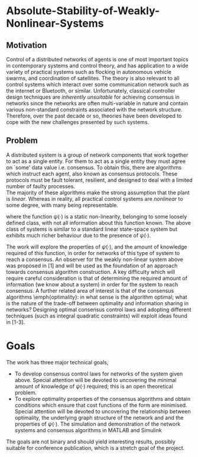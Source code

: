 # Absolute-Stability-of-Weakly-Nonlinear-Systems


## Motivation
Control of a distributed networks of agents is one of most important topics in contemporary systems and control theory, and has application to a wide variety of practical systems such as flocking in autonomous vehicle swarms, and coordination of satellites. The theory is also relevant to all control systems which interact over some communication network such as the internet or Bluetooth, or similar. Unfortunately, classical controller design techniques are _inherently unsuitable_ for achieving consensus in networks since the networks are often multi-variable in nature and contain various non-standard constraints associated with the network structure. Therefore, over the past decade or so, theories have been developed to cope with the new challenges presented by such systems. 


## Problem
A distributed system is a group of network components that work together to act as a single entity. For them to act as a single entity they must agree on `some' data value i.e. 
consensus.  To obtain this, there are algorithms which instruct each agent, also known as consensus protocols. These protocols must be fault tolerant, resilient, and designed to deal with a limited number of faulty processes.  
The majority of these algorithms make the strong assumption that the plant is _linear_. Whereas in reality, all practical control systems are _nonlinear_ to some degree, with many being representable.

where the function $\psi(\cdot)$ is a static non-linearity, belonging to some loosely defined class, with not all information about this function known. The above class of systems is similar to a standard linear state-space system but exhibits much richer behaviour due to the presence of $\psi(\cdot)$.

The work will explore the properties of $\psi(\cdot)$, and the amount of knowledge required of this function, in order for networks of this type of system to reach a consensus. An observer for the weakly non-linear system above was proposed in [1] and will be used as the foundation of an approach towards consensus algorithm construction. A key difficulty which will require careful consideration is that of determining the required amount of information (we know about a system) in order for the system to reach consensus.
A further related area of interest is that of the consensus algorithms \emph{optimality}: in what sense is the algorithm optimal; what is the nature of the trade-off between optimality and information sharing in networks?  Designing optimal consensus control laws and adopting different techniques (such as integral quadratic constraints) will exploit ideas found in [1-3].

# Goals
The work has three major technical goals, 
- To develop consensus control laws for networks of the system given above. Special attention will be devoted to uncovering the minimal amount of knowledge of $\psi(\cdot)$ required; this is an open theoretical problem.
-  To explore optimality properties of the consensus algorithms and obtain conditions which ensure that cost functions of the form
 are minimised. Special attention will be devoted to uncovering the relationship between optimality, the underlying graph structure of the network and and the properties of $\psi(\cdot)$. 
   The simulation and demonstration of the network systems and consensus algorithms in MATLAB and Simulink

The goals are not binary and should yield interesting results, possibly suitable for conference publication, which is a stretch goal of the project.
